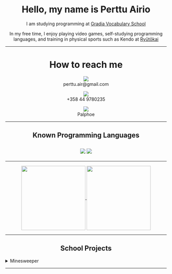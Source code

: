 <h1 align='center'>
  Hello, my name is Perttu Airio
</h1>

<p align='center'>
  I am studying programming at <a href='https://www.gradia.fi'>Gradia Vocabulary School</a>
</p>
<p align='center'>
  In my free time, I enjoy playing video games, self-studying programming languages, and training in physical sports such as Kendo at <a href='https://ryutokai.fi'>Ryūtōkai</a>
</p>

***
<h1 align='center'>
 How to reach me
</h1>
<p align="center">
  <img src="https://img.shields.io/badge/Gmail-D14836?style=for-the-badge&logo=gmail&logoColor=white" /><br/>
  perttu.air@gmail.com
</p>

<p align="center">
  <img src="https://img.shields.io/badge/WhatsApp-25D366?style=for-the-badge&logo=whatsapp&logoColor=white" /><br/>
  +358 44 9780235
</p>

<p align="center">
  <img src="https://img.shields.io/badge/Discord-5865F2?style=for-the-badge&logo=discord&logoColor=white" /><br/>
  Palphoe
</p>

***

<h2 align='center'>
  Known Programming Languages<br/><br/>
  <img src="https://img.shields.io/badge/C%23-239120?style=for-the-badge&logo=csharp&logoColor=white" />
  <img src="https://img.shields.io/badge/Python-FFD43B?style=for-the-badge&logo=python&logoColor=blue" />
</h2>

***

<p align='center'>
  <a href="https://github.com/anuraghazra/github-readme-stats">
    <img height=200 align="center" src="https://github-readme-stats.vercel.app/api?username=Pepemake&theme=midnight-purple&include_all_commits=false&hide=stars,prs,issues&ring_color=e933f5&show_icons=true&rank_icon=github&custom_title=Statistics&card_width=400" />
  </a>
  <a href="https://github.com/anuraghazra/convoychat">
    <img height=200 align="center" src="https://github-readme-stats.vercel.app/api/top-langs/?username=Pepemake&layout=pie&theme=midnight-purple" />
  </a>
</p>

***


<h2 align='center'>
School Projects
</h2>
<details>
  <summary>Minesweeper</summary>
  
  <div align="center">
    <a href="https://github.com/Pepemake/Miinaharava.git">
      <img src="https://github-readme-stats.vercel.app/api/pin/?username=Pepemake&repo=Miinaharava&theme=midnight-purple" />
    </a>
  </div>
  
</details>

***
